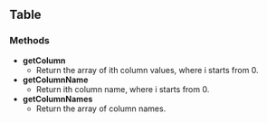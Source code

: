 Table
-----
### Methods

- **getColumn**
  - Return the array of ith column values, where i starts from 0.
- **getColumnName**
  - Return ith column name, where i starts from 0.
- **getColumnNames**
  - Return the array of column names.